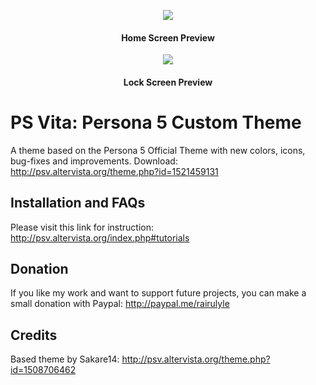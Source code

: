 <p align="center">
  <img src="https://i.imgur.com/GQFcga8.png"/>
</p>
<h4 align="center">Home Screen Preview</h4>

<p align="center">
  <img src="https://i.imgur.com/KnZrtVy.png"/>
</p>
<h4 align="center">Lock Screen Preview</h4>


# PS Vita: Persona 5 Custom Theme
A theme based on the Persona 5 Official Theme with new colors, icons, bug-fixes and improvements.
Download: http://psv.altervista.org/theme.php?id=1521459131

## Installation and FAQs
Please visit this link for instruction: 
http://psv.altervista.org/index.php#tutorials

## Donation
If you like my work and want to support future projects, you can make a small donation with Paypal: 
http://paypal.me/rairulyle

## Credits
Based theme by Sakare14: http://psv.altervista.org/theme.php?id=1508706462
